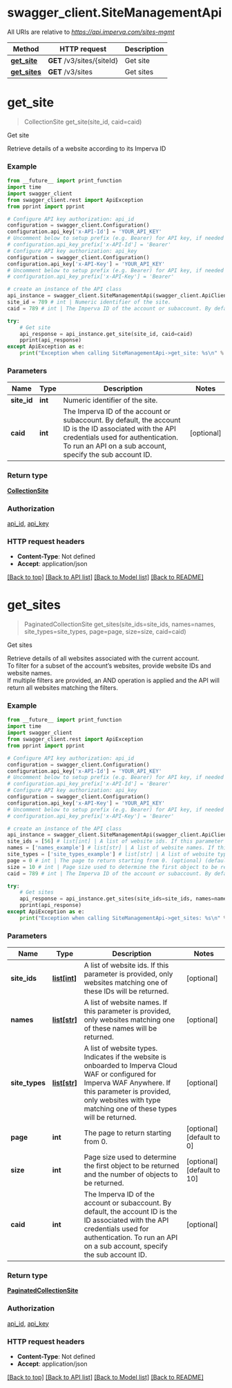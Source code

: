 # swagger_client.SiteManagementApi

All URIs are relative to *https://api.imperva.com/sites-mgmt*

Method | HTTP request | Description
------------- | ------------- | -------------
[**get_site**](SiteManagementApi.md#get_site) | **GET** /v3/sites/{siteId} | Get site
[**get_sites**](SiteManagementApi.md#get_sites) | **GET** /v3/sites | Get sites

# **get_site**
> CollectionSite get_site(site_id, caid=caid)

Get site

Retrieve details of a website according to its Imperva ID

### Example
```python
from __future__ import print_function
import time
import swagger_client
from swagger_client.rest import ApiException
from pprint import pprint

# Configure API key authorization: api_id
configuration = swagger_client.Configuration()
configuration.api_key['x-API-Id'] = 'YOUR_API_KEY'
# Uncomment below to setup prefix (e.g. Bearer) for API key, if needed
# configuration.api_key_prefix['x-API-Id'] = 'Bearer'
# Configure API key authorization: api_key
configuration = swagger_client.Configuration()
configuration.api_key['x-API-Key'] = 'YOUR_API_KEY'
# Uncomment below to setup prefix (e.g. Bearer) for API key, if needed
# configuration.api_key_prefix['x-API-Key'] = 'Bearer'

# create an instance of the API class
api_instance = swagger_client.SiteManagementApi(swagger_client.ApiClient(configuration))
site_id = 789 # int | Numeric identifier of the site.
caid = 789 # int | The Imperva ID of the account or subaccount. By default, the account ID is the ID associated with the API credentials used for authentication. To run an API on a sub account, specify the sub account ID. (optional)

try:
    # Get site
    api_response = api_instance.get_site(site_id, caid=caid)
    pprint(api_response)
except ApiException as e:
    print("Exception when calling SiteManagementApi->get_site: %s\n" % e)
```

### Parameters

Name | Type | Description  | Notes
------------- | ------------- | ------------- | -------------
 **site_id** | **int**| Numeric identifier of the site. | 
 **caid** | **int**| The Imperva ID of the account or subaccount. By default, the account ID is the ID associated with the API credentials used for authentication. To run an API on a sub account, specify the sub account ID. | [optional] 

### Return type

[**CollectionSite**](CollectionSite.md)

### Authorization

[api_id](../README.md#api_id), [api_key](../README.md#api_key)

### HTTP request headers

 - **Content-Type**: Not defined
 - **Accept**: application/json

[[Back to top]](#) [[Back to API list]](../README.md#documentation-for-api-endpoints) [[Back to Model list]](../README.md#documentation-for-models) [[Back to README]](../README.md)

# **get_sites**
> PaginatedCollectionSite get_sites(site_ids=site_ids, names=names, site_types=site_types, page=page, size=size, caid=caid)

Get sites

Retrieve details of all websites associated with the current account. <br />To filter for a subset of the account’s websites, provide website IDs and website names. <br />If multiple filters are provided, an AND operation is applied and the API will return all websites matching the filters.

### Example
```python
from __future__ import print_function
import time
import swagger_client
from swagger_client.rest import ApiException
from pprint import pprint

# Configure API key authorization: api_id
configuration = swagger_client.Configuration()
configuration.api_key['x-API-Id'] = 'YOUR_API_KEY'
# Uncomment below to setup prefix (e.g. Bearer) for API key, if needed
# configuration.api_key_prefix['x-API-Id'] = 'Bearer'
# Configure API key authorization: api_key
configuration = swagger_client.Configuration()
configuration.api_key['x-API-Key'] = 'YOUR_API_KEY'
# Uncomment below to setup prefix (e.g. Bearer) for API key, if needed
# configuration.api_key_prefix['x-API-Key'] = 'Bearer'

# create an instance of the API class
api_instance = swagger_client.SiteManagementApi(swagger_client.ApiClient(configuration))
site_ids = [56] # list[int] | A list of website ids. If this parameter is provided, only websites matching one of these IDs will be returned. (optional)
names = ['names_example'] # list[str] | A list of website names. If this parameter is provided, only websites matching one of these names will be returned. (optional)
site_types = ['site_types_example'] # list[str] | A list of website types. Indicates if the website is onboarded to Imperva Cloud WAF or configured for Imperva WAF Anywhere. If this parameter is provided, only websites with type matching one of these types will be returned. (optional)
page = 0 # int | The page to return starting from 0. (optional) (default to 0)
size = 10 # int | Page size used to determine the first object to be returned and the number of objects to be returned. (optional) (default to 10)
caid = 789 # int | The Imperva ID of the account or subaccount. By default, the account ID is the ID associated with the API credentials used for authentication. To run an API on a sub account, specify the sub account ID. (optional)

try:
    # Get sites
    api_response = api_instance.get_sites(site_ids=site_ids, names=names, site_types=site_types, page=page, size=size, caid=caid)
    pprint(api_response)
except ApiException as e:
    print("Exception when calling SiteManagementApi->get_sites: %s\n" % e)
```

### Parameters

Name | Type | Description  | Notes
------------- | ------------- | ------------- | -------------
 **site_ids** | [**list[int]**](int.md)| A list of website ids. If this parameter is provided, only websites matching one of these IDs will be returned. | [optional] 
 **names** | [**list[str]**](str.md)| A list of website names. If this parameter is provided, only websites matching one of these names will be returned. | [optional] 
 **site_types** | [**list[str]**](str.md)| A list of website types. Indicates if the website is onboarded to Imperva Cloud WAF or configured for Imperva WAF Anywhere. If this parameter is provided, only websites with type matching one of these types will be returned. | [optional] 
 **page** | **int**| The page to return starting from 0. | [optional] [default to 0]
 **size** | **int**| Page size used to determine the first object to be returned and the number of objects to be returned. | [optional] [default to 10]
 **caid** | **int**| The Imperva ID of the account or subaccount. By default, the account ID is the ID associated with the API credentials used for authentication. To run an API on a sub account, specify the sub account ID. | [optional] 

### Return type

[**PaginatedCollectionSite**](PaginatedCollectionSite.md)

### Authorization

[api_id](../README.md#api_id), [api_key](../README.md#api_key)

### HTTP request headers

 - **Content-Type**: Not defined
 - **Accept**: application/json

[[Back to top]](#) [[Back to API list]](../README.md#documentation-for-api-endpoints) [[Back to Model list]](../README.md#documentation-for-models) [[Back to README]](../README.md)


